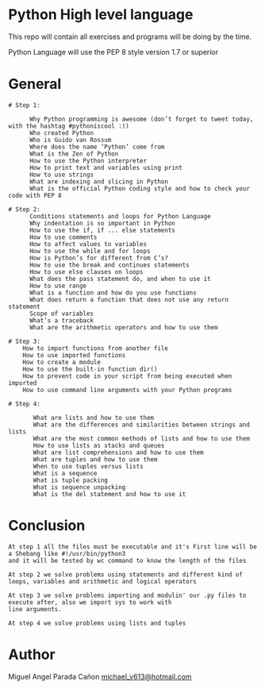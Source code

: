 # Python High level language

This repo will contain all exercises and programs will be doing by the time.

Python Language will use the PEP 8 style version 1.7 or superior


# General


	# Step 1:

	      Why Python programming is awesome (don’t forget to tweet today, with the hashtag #pythoniscool :))
	      Who created Python
	      Who is Guido van Rossum
	      Where does the name ‘Python’ come from
	      What is the Zen of Python
	      How to use the Python interpreter
	      How to print text and variables using print
	      How to use strings
	      What are indexing and slicing in Python
	      What is the official Python coding style and how to check your code with PEP 8

	# Step 2:
	      Conditions statements and loops for Python Language
	      Why indentation is so important in Python
	      How to use the if, if ... else statements
	      How to use comments
	      How to affect values to variables
	      How to use the while and for loops
	      How is Python’s for different from C‘s?
	      How to use the break and continues statements
	      How to use else clauses on loops
	      What does the pass statement do, and when to use it
	      How to use range
	      What is a function and how do you use functions
	      What does return a function that does not use any return statement
	      Scope of variables
	      What’s a traceback
	      What are the arithmetic operators and how to use them

	# Step 3:
		How to import functions from another file
		How to use imported functions
		How to create a module
		How to use the built-in function dir()
		How to prevent code in your script from being executed when imported
		How to use command line arguments with your Python programs

	# Step 4:

  	       What are lists and how to use them
  	       What are the differences and similarities between strings and lists
  	       What are the most common methods of lists and how to use them
  	       How to use lists as stacks and queues
  	       What are list comprehensions and how to use them
  	       What are tuples and how to use them
  	       When to use tuples versus lists
  	       What is a sequence
  	       What is tuple packing
  	       What is sequence unpacking
  	       What is the del statement and how to use it


# Conclusion

	At step 1 all the files must be executable and it's First line will be a Shebang like #!/usr/bin/python3
	and it will be tested by wc command to know the length of the files

	At step 2 we solve problems using statements and different kind of loops, variables and arithmetic and logical operators

	At step 3 we solve problems importing and modulin' our .py files to execute after, also we import sys to work with
	line arguments.

	At step 4 we solve problems using lists and tuples

# Author

Miguel Angel Parada Cañon <michael_v613@hotmail.com>